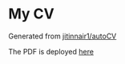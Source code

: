 # My CV

Generated from [jitinnair1/autoCV](jitinnair1/autoCV)

The PDF is deployed [here](https://henegg-mir.github.io/myCV/)
